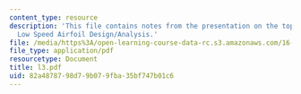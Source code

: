```yaml
---
content_type: resource
description: 'This file contains notes from the presentation on the topic: XFOIL and
  Low Speed Airfoil Design/Analysis.'
file: /media/https%3A/open-learning-course-data-rc.s3.amazonaws.com/16-810-engineering-design-and-rapid-prototyping-january-iap-2005/82a4878798d79b079fba35bf747b01c6_l3.pdf
file_type: application/pdf
resourcetype: Document
title: l3.pdf
uid: 82a48787-98d7-9b07-9fba-35bf747b01c6
---
```


